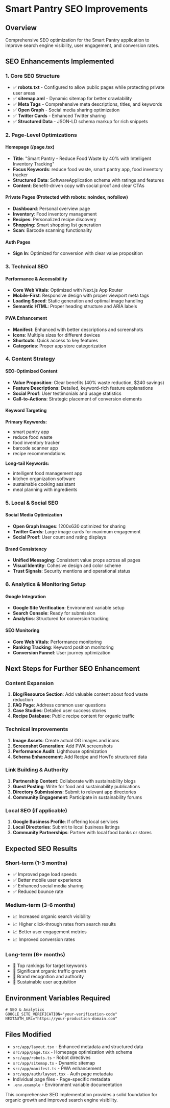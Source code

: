 # Smart Pantry SEO Improvements

## Overview

Comprehensive SEO optimization for the Smart Pantry application to improve search engine visibility, user engagement, and conversion rates.

## SEO Enhancements Implemented

### 1. Core SEO Structure

- ✅ **robots.txt** - Configured to allow public pages while protecting private user areas
- ✅ **sitemap.xml** - Dynamic sitemap for better crawlability
- ✅ **Meta Tags** - Comprehensive meta descriptions, titles, and keywords
- ✅ **Open Graph** - Social media sharing optimization
- ✅ **Twitter Cards** - Enhanced Twitter sharing
- ✅ **Structured Data** - JSON-LD schema markup for rich snippets

### 2. Page-Level Optimizations

#### Homepage (/page.tsx)

- **Title**: "Smart Pantry - Reduce Food Waste by 40% with Intelligent Inventory Tracking"
- **Focus Keywords**: reduce food waste, smart pantry app, food inventory tracker
- **Structured Data**: SoftwareApplication schema with ratings and features
- **Content**: Benefit-driven copy with social proof and clear CTAs

#### Private Pages (Protected with robots: noindex, nofollow)

- **Dashboard**: Personal overview page
- **Inventory**: Food inventory management
- **Recipes**: Personalized recipe discovery
- **Shopping**: Smart shopping list generation
- **Scan**: Barcode scanning functionality

#### Auth Pages

- **Sign In**: Optimized for conversion with clear value proposition

### 3. Technical SEO

#### Performance & Accessibility

- **Core Web Vitals**: Optimized with Next.js App Router
- **Mobile-First**: Responsive design with proper viewport meta tags
- **Loading Speed**: Static generation and optimal image handling
- **Semantic HTML**: Proper heading structure and ARIA labels

#### PWA Enhancement

- **Manifest**: Enhanced with better descriptions and screenshots
- **Icons**: Multiple sizes for different devices
- **Shortcuts**: Quick access to key features
- **Categories**: Proper app store categorization

### 4. Content Strategy

#### SEO-Optimized Content

- **Value Proposition**: Clear benefits (40% waste reduction, $240 savings)
- **Feature Descriptions**: Detailed, keyword-rich feature explanations
- **Social Proof**: User testimonials and usage statistics
- **Call-to-Actions**: Strategic placement of conversion elements

#### Keyword Targeting

**Primary Keywords:**

- smart pantry app
- reduce food waste
- food inventory tracker
- barcode scanner app
- recipe recommendations

**Long-tail Keywords:**

- intelligent food management app
- kitchen organization software
- sustainable cooking assistant
- meal planning with ingredients

### 5. Local & Social SEO

#### Social Media Optimization

- **Open Graph Images**: 1200x630 optimized for sharing
- **Twitter Cards**: Large image cards for maximum engagement
- **Social Proof**: User count and rating displays

#### Brand Consistency

- **Unified Messaging**: Consistent value props across all pages
- **Visual Identity**: Cohesive design and color scheme
- **Trust Signals**: Security mentions and operational status

### 6. Analytics & Monitoring Setup

#### Google Integration

- **Google Site Verification**: Environment variable setup
- **Search Console**: Ready for submission
- **Analytics**: Structured for conversion tracking

#### SEO Monitoring

- **Core Web Vitals**: Performance monitoring
- **Ranking Tracking**: Keyword position monitoring
- **Conversion Funnel**: User journey optimization

## Next Steps for Further SEO Enhancement

### Content Expansion

1. **Blog/Resource Section**: Add valuable content about food waste reduction
2. **FAQ Page**: Address common user questions
3. **Case Studies**: Detailed user success stories
4. **Recipe Database**: Public recipe content for organic traffic

### Technical Improvements

1. **Image Assets**: Create actual OG images and icons
2. **Screenshot Generation**: Add PWA screenshots
3. **Performance Audit**: Lighthouse optimization
4. **Schema Enhancement**: Add Recipe and HowTo structured data

### Link Building & Authority

1. **Partnership Content**: Collaborate with sustainability blogs
2. **Guest Posting**: Write for food and sustainability publications
3. **Directory Submissions**: Submit to relevant app directories
4. **Community Engagement**: Participate in sustainability forums

### Local SEO (if applicable)

1. **Google Business Profile**: If offering local services
2. **Local Directories**: Submit to local business listings
3. **Community Partnerships**: Partner with local food banks or stores

## Expected SEO Results

### Short-term (1-3 months)

- ✅ Improved page load speeds
- ✅ Better mobile user experience
- ✅ Enhanced social media sharing
- ✅ Reduced bounce rate

### Medium-term (3-6 months)

- 📈 Increased organic search visibility
- 📈 Higher click-through rates from search results
- 📈 Better user engagement metrics
- 📈 Improved conversion rates

### Long-term (6+ months)

- 🚀 Top rankings for target keywords
- 🚀 Significant organic traffic growth
- 🚀 Brand recognition and authority
- 🚀 Sustainable user acquisition

## Environment Variables Required

```env
# SEO & Analytics
GOOGLE_SITE_VERIFICATION="your-verification-code"
NEXTAUTH_URL="https://your-production-domain.com"
```

## Files Modified

- `src/app/layout.tsx` - Enhanced metadata and structured data
- `src/app/page.tsx` - Homepage optimization with schema
- `src/app/robots.ts` - Robot directives
- `src/app/sitemap.ts` - Dynamic sitemap
- `src/app/manifest.ts` - PWA enhancement
- `src/app/auth/layout.tsx` - Auth page metadata
- Individual page files - Page-specific metadata
- `.env.example` - Environment variable documentation

This comprehensive SEO implementation provides a solid foundation for organic growth and improved search engine visibility.

